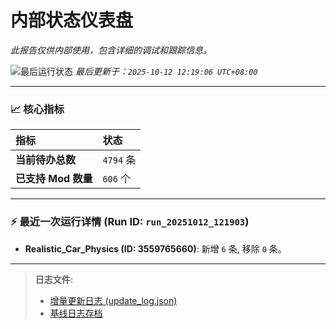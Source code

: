 # 内部状态仪表盘

*此报告仅供内部使用，包含详细的调试和跟踪信息。*

![最后运行状态](https://img.shields.io/badge/Last%20Run-Success-green)
*最后更新于：`2025-10-12 12:19:06 UTC+08:00`*

---

### 📈 **核心指标**

| 指标 | 状态 |
| :--- | :--- |
| **当前待办总数** | ``4794`` 条 |
| **已支持 Mod 数量** | ``606`` 个 |

---

### ⚡ **最近一次运行详情 (Run ID: ``run_20251012_121903``)**

*   **Realistic_Car_Physics (ID: 3559765660)**: 新增 `6` 条, 移除 `0` 条。

---

> **日志文件**:
> *   [增量更新日志 (update_log.json)](../data/logs/update_log.json)
> *   [基线日志存档](../data/logs/archive/)
